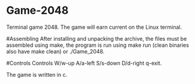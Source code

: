# Game-2048

Terminal game 2048. The game will earn current on the Linux terminal. 

#Assembling
After installing and unpacking the archive, the files must be assembled using make, 
the program is run using make run (clean binaries also have make clean) or ./Game\_2048. 

#Controls
Controls 
W/w-up 
A/a-left 
S/s-down 
D/d-right 
q-exit. 

The game is written in c.
